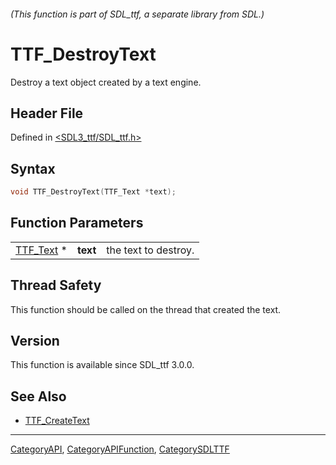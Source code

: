 ###### (This function is part of SDL_ttf, a separate library from SDL.)
# TTF_DestroyText

Destroy a text object created by a text engine.

## Header File

Defined in [<SDL3_ttf/SDL_ttf.h>](https://github.com/libsdl-org/SDL_ttf/blob/main/include/SDL3_ttf/SDL_ttf.h)

## Syntax

```c
void TTF_DestroyText(TTF_Text *text);
```

## Function Parameters

|                        |          |                      |
| ---------------------- | -------- | -------------------- |
| [TTF_Text](TTF_Text) * | **text** | the text to destroy. |

## Thread Safety

This function should be called on the thread that created the text.

## Version

This function is available since SDL_ttf 3.0.0.

## See Also

- [TTF_CreateText](TTF_CreateText)

----
[CategoryAPI](CategoryAPI), [CategoryAPIFunction](CategoryAPIFunction), [CategorySDLTTF](CategorySDLTTF)

